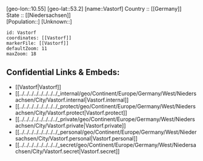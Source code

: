 ﻿---
location: [53.2,10.55] 
mapzoom: [7,12] 
mapmarker: city 
type: City
tags:
- geo/City


SpocWebEntityId: 35222
isDeleted: false
confidential: public

---
[geo-lon::10.55] 
[geo-lat::53.2] 
[name::Vastorf] 
Country :: [[Germany]]  
State :: [[Niedersachsen]]  
[Population::] 
[Unknown::] 


```leaflet
id: Vastorf
coordinates: [[Vastorf]] 
markerFile: [[Vastorf]] 
defaultZoom: 11 
maxZoom: 18
```


## Confidential Links & Embeds: 
- [[Vastorf|Vastorf]]  
- [[../../../../../../../../_internal/geo/Continent/Europe/Germany/West/Niedersachsen/City/Vastorf.internal|Vastorf.internal]] 
- [[../../../../../../../../_protect/geo/Continent/Europe/Germany/West/Niedersachsen/City/Vastorf.protect|Vastorf.protect]] 
- [[../../../../../../../../_private/geo/Continent/Europe/Germany/West/Niedersachsen/City/Vastorf.private|Vastorf.private]] 
- [[../../../../../../../../_personal/geo/Continent/Europe/Germany/West/Niedersachsen/City/Vastorf.personal|Vastorf.personal]] 
- [[../../../../../../../../_secret/geo/Continent/Europe/Germany/West/Niedersachsen/City/Vastorf.secret|Vastorf.secret]] 
